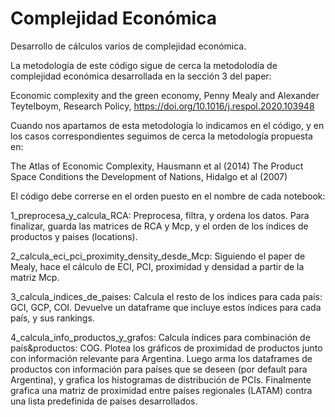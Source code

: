 # Complejidad Económica

Desarrollo de cálculos varios de complejidad económica.

La metodología de este código sigue de cerca la metodolodía de complejidad económica desarrollada en la sección 3 del paper:

Economic complexity and the green economy, Penny Mealy and Alexander Teytelboym, Research Policy, https://doi.org/10.1016/j.respol.2020.103948

Cuando nos apartamos de esta metodología lo indicamos en el código, y en los casos correspondientes seguimos de cerca la metodología propuesta en:

The Atlas of Economic Complexity, Hausmann et al (2014)
The Product Space Conditions the Development of Nations, Hidalgo et al (2007)


El código debe correrse en el orden puesto en el nombre de cada notebook:

1_preprocesa_y_calcula_RCA: Preprocesa, filtra, y ordena los datos. Para finalizar, guarda las matrices de RCA y Mcp, y el orden de los índices de productos y paises (locations).

2_calcula_eci_pci_proximity_density_desde_Mcp: Siguiendo el paper de Mealy, hace el cálculo de ECI, PCI, proximidad y densidad a partir de la matriz Mcp.

3_calcula_indices_de_paises: Calcula el resto de los índices para cada país: GCI, GCP, COI. Devuelve un dataframe que incluye estos índices para cada país, y sus rankings.

4_calcula_info_productos_y_grafos: Calcula índices para combinación de país&productos: COG. Plotea los gráficos de proximidad de productos junto con información relevante para Argentina. Luego arma los dataframes de productos con información para países que se deseen (por default para Argentina), y grafica los histogramas de distribución de PCIs. Finalmente grafica una matriz de proximidad entre países regionales (LATAM) contra una lista predefinida de países desarrollados.